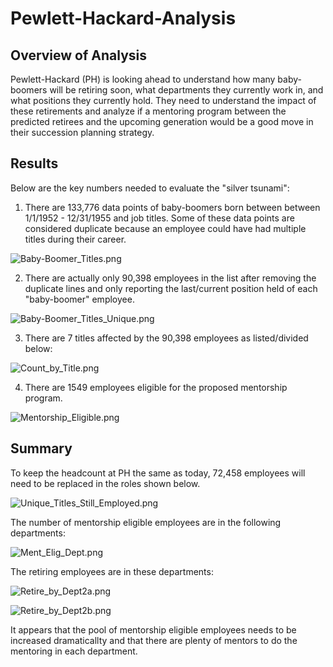 # Pewlett-Hackard-Analysis

## Overview of Analysis
Pewlett-Hackard (PH) is looking ahead to understand how many baby-boomers will be retiring soon, what departments they currently work in, and what positions they currently hold.  They need to understand the impact of these retirements and analyze if a mentoring program between the predicted retirees and the upcoming generation would be a good move in their succession planning strategy.

## Results
Below are the key numbers needed to evaluate the "silver tsunami":
1. There are 133,776 data points of baby-boomers born between between 1/1/1952 - 12/31/1955 and job titles. Some of these data points are considered duplicate because an employee could have had multiple titles during their career.

![Baby-Boomer_Titles.png](https://github.com/WagnerLisaK/Pewlett-Hackard-Analysis/blob/main/Resources/Baby-Boomer_Titles.png)



2. There are actually only 90,398 employees in the list after removing the duplicate lines and only reporting the last/current position held of each "baby-boomer" employee. 

![Baby-Boomer_Titles_Unique.png](https://github.com/WagnerLisaK/Pewlett-Hackard-Analysis/blob/main/Resources/Baby-Boomer_Titles_Unique.png)



3. There are 7 titles affected by the 90,398 employees as listed/divided below:

![Count_by_Title.png](https://github.com/WagnerLisaK/Pewlett-Hackard-Analysis/blob/main/Resources/Count_by_Title.png)



4. There are 1549 employees eligible for the proposed mentorship program.

![Mentorship_Eligible.png](https://github.com/WagnerLisaK/Pewlett-Hackard-Analysis/blob/main/Resources/Mentorship_Eligible.png)




## Summary
To keep the headcount at PH the same as today, 72,458 employees will need to be replaced in the roles shown below.

![Unique_Titles_Still_Employed.png](https://github.com/WagnerLisaK/Pewlett-Hackard-Analysis/blob/main/Resources/Unique_Titles_Still_Employed.png)



The number of mentorship eligible employees are in the following departments:

![Ment_Elig_Dept.png](https://github.com/WagnerLisaK/Pewlett-Hackard-Analysis/blob/main/Resources/Ment_Elig_Dept.png)



The retiring employees are in these departments:

![Retire_by_Dept2a.png](https://github.com/WagnerLisaK/Pewlett-Hackard-Analysis/blob/main/Resources/Retire_by_Dept2a.png)

![Retire_by_Dept2b.png](https://github.com/WagnerLisaK/Pewlett-Hackard-Analysis/blob/main/Resources/Retire_by_Dept2b.png)



It appears that the pool of mentorship eligible employees needs to be increased dramaticallty and that there are plenty of mentors to do the mentoring in each department.
